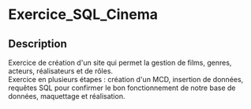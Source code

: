 # Exercice_SQL_Cinema
## Description
Exercice de création d'un site qui permet la gestion de films, genres, acteurs, réalisateurs et de rôles. <br>
Exercice en plusieurs étapes : création d'un MCD, insertion de données, requêtes SQL pour confirmer le bon fonctionnement de notre base de données, maquettage et réalisation.
